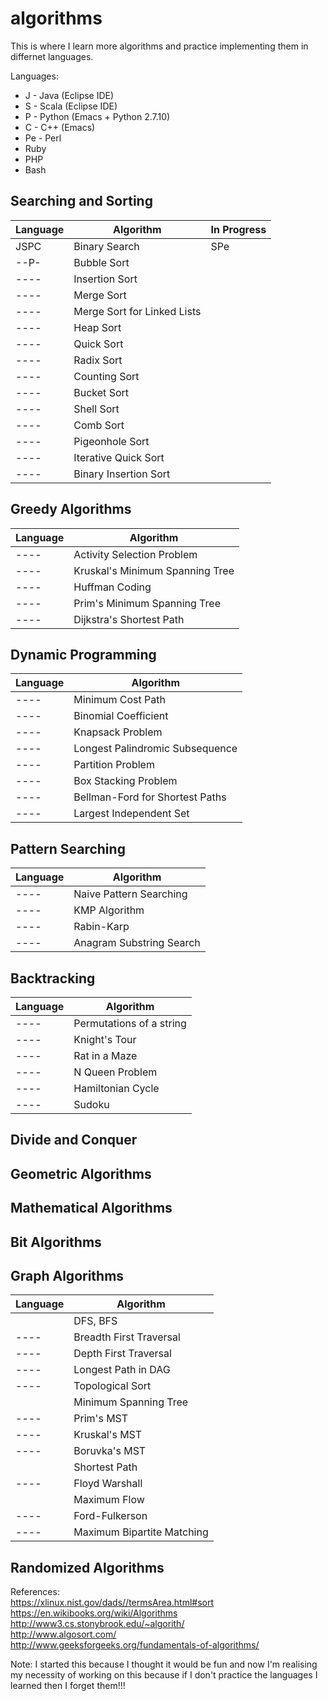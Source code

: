 # algorithms

This is where I learn more algorithms and practice implementing them in differnet languages. 

Languages: 
* J - Java (Eclipse IDE)
* S - Scala (Eclipse IDE)
* P - Python (Emacs + Python 2.7.10)
* C - C++ (Emacs)
* Pe - Perl
* Ruby
* PHP
* Bash

## Searching and Sorting

| Language | Algorithm | In Progress | 
|:-------- | --------- | ----------- |
| JSPC | Binary Search | SPe | 
| --P- | Bubble Sort | 
| ---- | Insertion Sort | 
| ---- | Merge Sort | 
| ---- | Merge Sort for Linked Lists | 
| ---- | Heap Sort |
| ---- | Quick Sort |
| ---- | Radix Sort |
| ---- | Counting Sort |
| ---- | Bucket Sort |
| ---- | Shell Sort |
| ---- | Comb Sort |
| ---- | Pigeonhole Sort |
| ---- | Iterative Quick Sort | 
| ---- | Binary Insertion Sort | 

## Greedy Algorithms

| Language | Algorithm | 
|:-------- | --------- | 
| ---- | Activity Selection Problem |
| ---- | Kruskal's Minimum Spanning Tree |
| ---- | Huffman Coding | 
| ---- | Prim's Minimum Spanning Tree |
| ---- | Dijkstra's Shortest Path |

## Dynamic Programming

| Language | Algorithm | 
|:-------- | --------- | 
| ---- | Minimum Cost Path |
| ---- | Binomial Coefficient | 
| ---- | Knapsack Problem |
| ---- | Longest Palindromic Subsequence | 
| ---- | Partition Problem | 
| ---- | Box Stacking Problem | 
| ---- | Bellman-Ford for Shortest Paths | 
| ---- | Largest Independent Set | 

## Pattern Searching

| Language | Algorithm | 
|:-------- | --------- |
| ---- | Naive Pattern Searching | 
| ---- | KMP Algorithm | 
| ---- | Rabin-Karp | 
| ---- | Anagram Substring Search | 

## Backtracking

| Language | Algorithm | 
|:-------- | --------- | 
| ---- | Permutations of a string | 
| ---- | Knight's Tour | 
| ---- | Rat in a Maze | 
| ---- | N Queen Problem | 
| ---- | Hamiltonian Cycle | 
| ---- | Sudoku | 

## Divide and Conquer

## Geometric Algorithms

## Mathematical Algorithms

## Bit Algorithms

## Graph Algorithms

| Language | Algorithm | 
|:-------- | --------- | 
| | DFS, BFS | 
| ---- | Breadth First Traversal | 
| ---- | Depth First Traversal | 
| ---- | Longest Path in DAG | 
| ---- | Topological Sort | 
| | Minimum Spanning Tree | 
| ---- | Prim's MST | 
| ---- | Kruskal's MST | 
| ---- | Boruvka's MST | 
| | Shortest Path | 
| ---- | Floyd Warshall | 
| | Maximum Flow | 
| ---- | Ford-Fulkerson | 
| ---- | Maximum Bipartite Matching | 

## Randomized Algorithms

References:   
https://xlinux.nist.gov/dads//termsArea.html#sort  
https://en.wikibooks.org/wiki/Algorithms  
http://www3.cs.stonybrook.edu/~algorith/  
http://www.algosort.com/  
http://www.geeksforgeeks.org/fundamentals-of-algorithms/  

Note: I started this because I thought it would be fun and now I'm realising my necessity of working on this because if I don't practice the languages I learned then I forget them!!!
